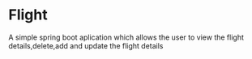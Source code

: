 # Flight
A simple spring boot aplication which allows the user to view the flight details,delete,add and update the flight details
